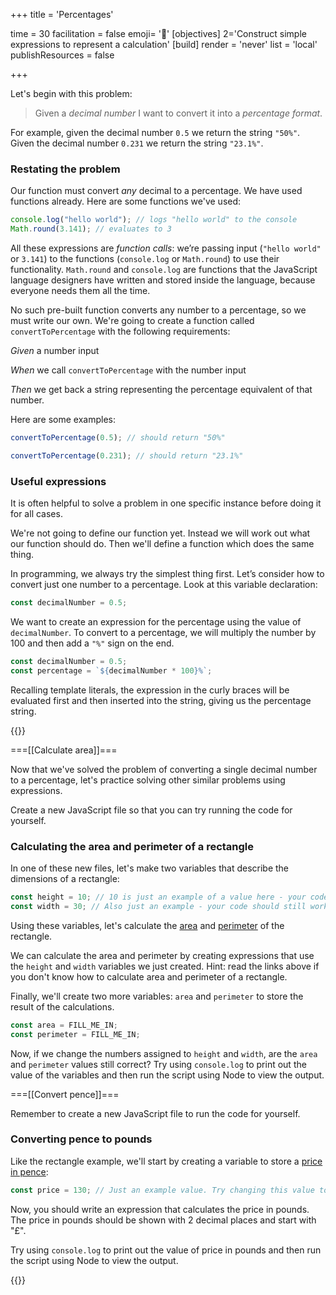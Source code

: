 +++
title = 'Percentages'

time = 30
facilitation = false
emoji= '🧮'
[objectives]
    2='Construct simple expressions to represent a calculation'
[build]
  render = 'never'
  list = 'local'
  publishResources = false

+++

Let's begin with this problem:

> Given a _decimal number_ I want to convert it into a _percentage format_.

For example, given the decimal number `0.5` we return the string `"50%"`. Given the decimal number `0.231` we return the string `"23.1%"`.

### Restating the problem

Our function must convert _any_ decimal to a percentage. We have used functions already. Here are some functions we've used:

```js {linenos=table,linenostart=1}
console.log("hello world"); // logs "hello world" to the console
Math.round(3.141); // evaluates to 3
```

All these expressions are _function calls_: we’re passing input (`"hello world"` or `3.141`) to the functions (`console.log` or `Math.round`) to use their functionality. `Math.round` and `console.log` are functions that the JavaScript language designers have written and stored inside the language, because everyone needs them all the time.

No such pre-built function converts any number to a percentage, so we must write our own. We're going to create a function called `convertToPercentage` with the following requirements:

_Given_ a number input

_When_ we call `convertToPercentage` with the number input

_Then_ we get back a string representing the percentage equivalent of that number.

Here are some examples:

```js {linenos=table,linenostart=1}
convertToPercentage(0.5); // should return "50%"
```

```js {linenos=table,linenostart=1}
convertToPercentage(0.231); // should return "23.1%"
```

### Useful expressions

It is often helpful to solve a problem in one specific instance before doing it for all cases.

We're not going to define our function yet. Instead we will work out what our function should do. Then we'll define a function which does the same thing.

In programming, we always try the simplest thing first. Let’s consider how to convert just one number to a percentage. Look at this variable declaration:

```js {linenos=table,linenostart=1}
const decimalNumber = 0.5;
```

We want to create an expression for the percentage using the value of `decimalNumber`. To convert to a percentage, we will multiply the number by 100 and then add a `"%"` sign on the end.

```js {linenos=table,linenostart=1}
const decimalNumber = 0.5;
const percentage = `${decimalNumber * 100}%`;
```

Recalling template literals, the expression in the curly braces will be evaluated first and then inserted into the string, giving us the percentage string.

{{<tabs name="Calculation with variables">}}

===[[Calculate area]]===

Now that we've solved the problem of converting a single decimal number to a percentage, let's practice solving other similar problems using expressions.

Create a new JavaScript file so that you can try running the code for yourself.

### Calculating the area and perimeter of a rectangle

In one of these new files, let's make two variables that describe the dimensions of a rectangle:

```js
const height = 10; // 10 is just an example of a value here - your code should still work if you change this to another value.
const width = 30; // Also just an example - your code should still work if this changes.
```

Using these variables, let's calculate the [area](https://www.bbc.co.uk/bitesize/topics/zjbg87h/articles/zwqt6fr) and [perimeter](https://www.bbc.co.uk/bitesize/topics/zvmxsbk/articles/zmrpxbk) of the rectangle.

We can calculate the area and perimeter by creating expressions that use the `height` and `width` variables we just created. Hint: read the links above if you don't know how to calculate area and perimeter of a rectangle.

Finally, we'll create two more variables: `area` and `perimeter` to store the result of the calculations.

```js
const area = FILL_ME_IN;
const perimeter = FILL_ME_IN;
```

Now, if we change the numbers assigned to `height` and `width`, are the `area` and `perimeter` values still correct? Try using `console.log` to print out the value of the variables and then run the script using Node to view the output.

===[[Convert pence]]===

Remember to create a new JavaScript file to run the code for yourself.

### Converting pence to pounds

Like the rectangle example, we'll start by creating a variable to store a [price in pence](http://teach.files.bbci.co.uk/skillswise/ma26mone-e3-f-money-pounds-and-pence.pdf):

```js
const price = 130; // Just an example value. Try changing this value to 0, 10, or 1521, and make sure you still get the right answer from your code.
```

Now, you should write an expression that calculates the price in pounds. The price in pounds should be shown with 2 decimal places and start with "£".

Try using `console.log` to print out the value of price in pounds and then run the script using Node to view the output.

{{</tabs>}}
